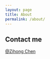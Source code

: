 ```yaml
---
layout: page
title: About
permalink: /about/
---
```


## Contact me

[@Zihong Chen](mailto:czihong@gmail.com)